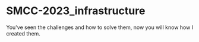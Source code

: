 # SMCC-2023_infrastructure
You've seen the challenges and how to solve them, now you will know how I created them.
